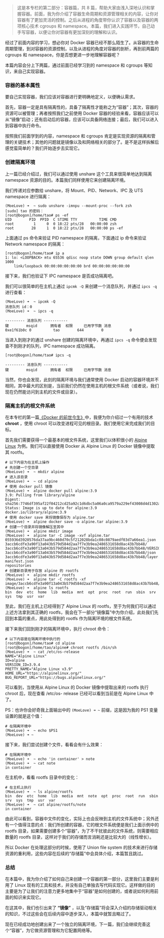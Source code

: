> 这是本专栏的第二部分：容器篇，共 8
> 篇，帮助大家由浅入深地认识和掌握容器。前面，我为你介绍了容器生命周期和资源管理相关的内容，让你对容器有了更加灵活的控制。之后从进程的角度带你认识了容器以及容器的两项核心技术
> cgroups 和 namespace。本篇，我们进入实践环节，自己动手写容器，以便让你对容器有更加深刻的理解和认识。

经过了前面内容的学习，想必你对 Docker 容器已经不那么陌生了。从容器的生命周期管理，到对容器的资源控制，以及从进程的角度对容器的剖析，再到前两篇的
cgroups 和 namespace，你是否想更进一步地理解容器呢？

本篇内容会分上下两篇，通过前面已经学习到的 namespace 和 cgroups 等知识，来自己实现容器。

### 容器的基本属性

要自己实现容器，我们应该对容器进行更明确地定义，以便确认需求。

首先，容器一定是具有隔离性的，具备了隔离性才能称之为“容器”；其次，容器的资源可以被管理；再者按照我们之前使用 Docker
容器的经验来看，容器应该可以从“镜像”启动；还有启动后的容器，应该可以具备网络连接；最后，我们可以进入到容器中执行命令。

按照我们前面学到的内容，namespace 和 cgroups
肯定是实现资源的隔离和管理的关键技术；其他的问题就是镜像以及和网络相关的部分了。是不是这样拆解后感觉蛮简单的？我们开始逐步去实现它。

### 创建隔离环境

上一篇已经介绍过，我们可以通过使用 unshare 这个工具来很简单地达到隔离 namespace 资源的目的。本篇我们同样使用它来创建隔离环境。

我们传递对应参数给 unshare，将 Mount、PID、Network、IPC 及 UTS namespace 进行隔离：

    
    
    (MoeLove) ➜  ~ sudo unshare -imnpu --mount-proc --fork zsh
    [sudo] tao 的密码：
    [root@bogon]/home/tao# ps -ef
    UID        PID  PPID  C STIME TTY          TIME CMD
    root         1     0  0 18:22 pts/28   00:00:00 zsh
    root        28     1  0 18:22 pts/28   00:00:00 ps -ef
    

上面通过 ps 命令来验证 PID namespace 的隔离，下面通过 ip 命令来验证 Network namespace 的隔离：

    
    
    [root@bogon]/home/tao# ip a
    1: lo: <LOOPBACK> mtu 65536 qdisc noop state DOWN group default qlen 1000
        link/loopback 00:00:00:00:00:00 brd 00:00:00:00:00:00
    

接下来，我们也验证下 IPC namespace 是否成功隔离吧。

我们可以很简单的在主机上通过 `ipcmk -Q` 来创建一个消息队列，并通过 `ipcs -q` 进行查看：

    
    
    (MoeLove) ➜  ~ ipcmk -Q
    消息队列 id：0
    (MoeLove) ➜  ~ ipcs -q
    
    --------- 消息队列 -----------
    键        msqid      拥有者  权限     已用字节数 消息      
    0xe1f61b0c 0          tao        644        0            0
    

当进入到刚才的通过 unshare 创建的隔离环境中，再通过 `ipcs -q` 命令便会发现查不到刚才的队列，IPC namespace 成功隔离。

    
    
    [root@bogon]/home/tao# ipcs -q
    
    --------- 消息队列 -----------
    键        msqid      拥有者  权限     已用字节数 消息      
    

当然，你也会发现，此刻的隔离环境与我们通常使用 Docker
启动的容器环境并不相同，其中最大的区别是，当前我们仍然在使用主机的根文件系统（或者说，我们现在仍然能访问到主机的文件或目录）。

### 隔离主机的根文件系统

在本专栏的第一篇[《Docker
的前世今生》](https://gitbook.cn/gitchat/column/5d70cfdc4dc213091bfca46f/topic/5d71fdf661c92c7091bd4b52)中，我便为你介绍过一个有用的技术
**chroot** ，使用 chroot 可以改变进程可见的根目录。我们使用它来完成我们的目标。

首先我们需要获得一个最基本的根文件系统，这里我们以体积很小的 [Alpine Linux](https://alpinelinux.org/)
为例。我们可以直接使用 Docker 从 Alpine Linux 的 Docker 镜像中提取其 rootfs。

    
    
    # 以下内容为在主机上操作
    # 先创建一个空目录
    (MoeLove) ➜  ~ mkdir alpine
    # 进入该目录
    (MoeLove) ➜  ~ cd alpine
    # 使用 docker pull 镜像
    (MoeLove) ➜  alpine docker pull alpine:3.9                         
    3.9: Pulling from library/alpine
    Digest: sha256:7746df395af22f04212cd25a92c1d6dbc5a06a0ca9579a229ef43008d4d1302a
    Status: Image is up to date for alpine:3.9
    docker.io/library/alpine:3.9 
    # 使用 docker save 来将镜像保存为 alpine.tar
    (MoeLove) ➜  alpine docker save -o alpine.tar alpine:3.9 
    # 创建一个目录并将镜像解压至其中
    (MoeLove) ➜  alpine mkdir image
    (MoeLove) ➜  alpine tar -C image -xvf alpine.tar 
    055936d3920576da37aa9bc460d70c5f212028bda1c08c0879aedf03d7a66ea1.json
    3accb6cdfe3a90f13a043b579d584d2aa7f7e3b9ea2486531658d8ac43b7bb48/
    3accb6cdfe3a90f13a043b579d584d2aa7f7e3b9ea2486531658d8ac43b7bb48/VERSION
    3accb6cdfe3a90f13a043b579d584d2aa7f7e3b9ea2486531658d8ac43b7bb48/json
    3accb6cdfe3a90f13a043b579d584d2aa7f7e3b9ea2486531658d8ac43b7bb48/layer.tar
    manifest.json
    repositories
    # 创建新目录用于存放 alpine 的 rootfs
    (MoeLove) ➜  alpine mkdir rootfs
    (MoeLove) ➜  alpine tar -C rootfs -xf image/3accb6cdfe3a90f13a043b579d584d2aa7f7e3b9ea2486531658d8ac43b7bb48/layer.tar 
    (MoeLove) ➜  alpine ls rootfs 
    bin  dev  etc  home  lib  media  mnt  opt  proc  root  run  sbin  srv  sys  tmp  usr  var
    

至此，我们在主机上已经得到了 Alpine Linux 的 rootfs，至于为何我们可以通过上述方法拿到其正确的
rootfs，我会在下一部分“镜像篇”中为你介绍，此处我们先回到本篇的重点，用此处得到的 rootfs 作为隔离环境的根文件系统。

接下来我们回到刚才的隔离环境中，执行 chroot 命令：

    
    
    # 以下内容是在隔离环境中执行的
    [root@bogon]/home/tao# cd alpine
    [root@bogon]/home/tao/alpine# chroot rootfs /bin/sh
    (MoeLove) ➜  ~ cat /etc/os-release 
    NAME="Alpine Linux"
    ID=alpine
    VERSION_ID=3.9.4
    PRETTY_NAME="Alpine Linux v3.9"
    HOME_URL="https://alpinelinux.org/"
    BUG_REPORT_URL="https://bugs.alpinelinux.org/"
    

可以看到，当使用从 Alpine Linux 的 Docker 镜像中提取出来的 rootfs 执行 chroot 后，现在查看 /etc/os-
release 已经可以看到当前是在 Alpine Linux 中了。

PS：也许你会好奇我上面输出中的 `(MoeLove) ➜ ~` 前缀，这是因为我的 PS1 变量设置的就是这个值：

    
    
    # 在隔离环境中
    (MoeLove) ➜  ~ echo $PS1
    (MoeLove) ➜ ~
    

接下来，我们尝试创建个文件，看看会有什么效果：

    
    
    # 在隔离环境中
    (MoeLove) ➜  ~ echo 'in container' > note
    (MoeLove) ➜  ~ cat note 
    in container
    

在主机中，看看 rootfs 目录中的变化：

    
    
    # 在主机上执行
    (MoeLove) ➜  ~ ls alpine/rootfs 
    bin  dev  etc  home  lib  media  mnt  note  opt  proc  root  run  sbin  srv  sys  tmp  usr  var
    (MoeLove) ➜  ~ cat alpine/rootfs/note 
    in container
    

由此可以看到，容器中文件的变化，实际上也会反映到主机的文件系统中；另外还有一个值得注意的点：我们所创建的容器，它的根文件系统便是我们上面示例中的
rootfs 目录，如果需要创建多个“容器”，为了不干扰彼此的文件系统，则需要相应数量的 rootfs
目录，这样对于我们的存储而言消耗还是比较大的（线性增长）。

所以 Docker 在处理这部分的时候，使用了 Union file system
的技术来进行存储资源的重利用，这些内容在后续的“存储篇”中会具体介绍，本篇暂且跳过。

### 总结

在本篇中，我为你介绍了如何自己来创建一个容器的第一部分，这里我们主要是利用了 Linux
现有的工具和技术，并没有自己单独去写代码实现它。这样做的目的主要是为了让我们的注意力更多地集中于“容器”是如何创建的，或者说如何利用前面的知识来实现它。

在这其中，我们也引出来了 **“镜像”** ，以及“存储篇”将会深入介绍的存储驱动相关的知识，不过这些会在后续内容中逐步深入，本篇中就暂且略过了。

现在已经成功地创建出来了一个独立的隔离环境，下一篇，我们会继续完善这个“容器”，为它做资源管理和为它配置网络等。

